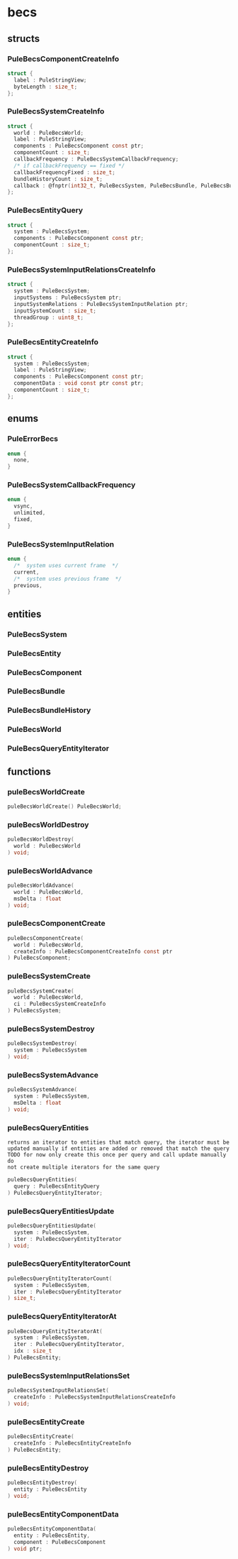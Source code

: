 # becs

## structs
### PuleBecsComponentCreateInfo
```c
struct {
  label : PuleStringView;
  byteLength : size_t;
};
```
### PuleBecsSystemCreateInfo
```c
struct {
  world : PuleBecsWorld;
  label : PuleStringView;
  components : PuleBecsComponent const ptr;
  componentCount : size_t;
  callbackFrequency : PuleBecsSystemCallbackFrequency;
  /* if callbackFrequency == fixed */
  callbackFrequencyFixed : size_t;
  bundleHistoryCount : size_t;
  callback : @fnptr(int32_t, PuleBecsSystem, PuleBecsBundle, PuleBecsBundleHistory, PuleBecsBundle ptr, float);
};
```
### PuleBecsEntityQuery
```c
struct {
  system : PuleBecsSystem;
  components : PuleBecsComponent const ptr;
  componentCount : size_t;
};
```
### PuleBecsSystemInputRelationsCreateInfo
```c
struct {
  system : PuleBecsSystem;
  inputSystems : PuleBecsSystem ptr;
  inputSystemRelations : PuleBecsSystemInputRelation ptr;
  inputSystemCount : size_t;
  threadGroup : uint8_t;
};
```
### PuleBecsEntityCreateInfo
```c
struct {
  system : PuleBecsSystem;
  label : PuleStringView;
  components : PuleBecsComponent const ptr;
  componentData : void const ptr const ptr;
  componentCount : size_t;
};
```

## enums
### PuleErrorBecs
```c
enum {
  none,
}
```
### PuleBecsSystemCallbackFrequency
```c
enum {
  vsync,
  unlimited,
  fixed,
}
```
### PuleBecsSystemInputRelation
```c
enum {
  /*  system uses current frame  */
  current,
  /*  system uses previous frame  */
  previous,
}
```

## entities
### PuleBecsSystem
### PuleBecsEntity
### PuleBecsComponent
### PuleBecsBundle
### PuleBecsBundleHistory
### PuleBecsWorld
### PuleBecsQueryEntityIterator

## functions
### puleBecsWorldCreate
```c
puleBecsWorldCreate() PuleBecsWorld;
```
### puleBecsWorldDestroy
```c
puleBecsWorldDestroy(
  world : PuleBecsWorld
) void;
```
### puleBecsWorldAdvance
```c
puleBecsWorldAdvance(
  world : PuleBecsWorld,
  msDelta : float
) void;
```
### puleBecsComponentCreate
```c
puleBecsComponentCreate(
  world : PuleBecsWorld,
  createInfo : PuleBecsComponentCreateInfo const ptr
) PuleBecsComponent;
```
### puleBecsSystemCreate
```c
puleBecsSystemCreate(
  world : PuleBecsWorld,
  ci : PuleBecsSystemCreateInfo
) PuleBecsSystem;
```
### puleBecsSystemDestroy
```c
puleBecsSystemDestroy(
  system : PuleBecsSystem
) void;
```
### puleBecsSystemAdvance
```c
puleBecsSystemAdvance(
  system : PuleBecsSystem,
  msDelta : float
) void;
```
### puleBecsQueryEntities

    returns an iterator to entities that match query, the iterator must be
    updated manually if entities are added or removed that match the query
    TODO for now only create this once per query and call update manually do
    not create multiple iterators for the same query

```c
puleBecsQueryEntities(
  query : PuleBecsEntityQuery
) PuleBecsQueryEntityIterator;
```
### puleBecsQueryEntitiesUpdate
```c
puleBecsQueryEntitiesUpdate(
  system : PuleBecsSystem,
  iter : PuleBecsQueryEntityIterator
) void;
```
### puleBecsQueryEntityIteratorCount
```c
puleBecsQueryEntityIteratorCount(
  system : PuleBecsSystem,
  iter : PuleBecsQueryEntityIterator
) size_t;
```
### puleBecsQueryEntityIteratorAt
```c
puleBecsQueryEntityIteratorAt(
  system : PuleBecsSystem,
  iter : PuleBecsQueryEntityIterator,
  idx : size_t
) PuleBecsEntity;
```
### puleBecsSystemInputRelationsSet
```c
puleBecsSystemInputRelationsSet(
  createInfo : PuleBecsSystemInputRelationsCreateInfo
) void;
```
### puleBecsEntityCreate
```c
puleBecsEntityCreate(
  createInfo : PuleBecsEntityCreateInfo
) PuleBecsEntity;
```
### puleBecsEntityDestroy
```c
puleBecsEntityDestroy(
  entity : PuleBecsEntity
) void;
```
### puleBecsEntityComponentData
```c
puleBecsEntityComponentData(
  entity : PuleBecsEntity,
  component : PuleBecsComponent
) void ptr;
```
